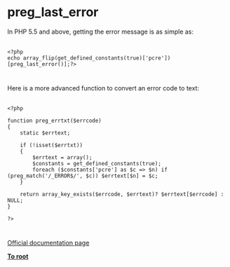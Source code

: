 # preg_last_error



In PHP 5.5 and above, getting the error message is as simple as:<br><br>

```
<?php
echo array_flip(get_defined_constants(true)['pcre'])[preg_last_error()];?>
```
  

#

Here is a more advanced function to convert an error code to text:<br><br>

```
<?php

function preg_errtxt($errcode)
{
    static $errtext;

    if (!isset($errtxt))
    {
        $errtext = array();
        $constants = get_defined_constants(true);
        foreach ($constants['pcre'] as $c => $n) if (preg_match('/_ERROR$/', $c)) $errtext[$n] = $c;
    }

    return array_key_exists($errcode, $errtext)? $errtext[$errcode] : NULL;
}

?>
```
  

#

[Official documentation page](https://www.php.net/manual/en/function.preg-last-error.php)

**[To root](/README.md)**